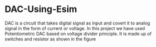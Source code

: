 # DAC-Using-Esim
DAC is a circuit that takes digital signal as input and covert it to analog signal in the form of current or voltage.
In this project we have used  Potentiometric DAC based on voltage divider principle.
It is made up of switches and resistor as shown in the figure
